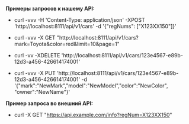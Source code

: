 **Примеры запросов к нашему API:**

- curl -vvv -H 'Content-Type: application/json' -XPOST 'http://localhost:8111/api/v1/cars' -d '{"regNums": ["X123XX150"]}'

- curl -vvv -X GET "http://localhost:8111/api/v1/cars?mark=Toyota&color=red&limit=10&page=1"

- curl -vv -XDELETE 'http://localhost:8111/api/v1/cars/123e4567-e89b-12d3-a456-426614174001'

- curl -vvv  -X PUT 'http://localhost:8111/api/v1/cars/123e4567-e89b-12d3-a456-426614174001' -d '{"mark":"NewMark","model":"NewModel","color":"NewColor", "owner":"NewName"}'



**Пример запроса во внешний API:**

- curl -X GET "https://api.example.com/info?regNum=X123XX150"